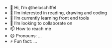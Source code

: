 - 👋 Hi, I’m @heloschiffel
- 👀 I’m interested in reading, drawing and coding
- 🌱 I’m currently learning front end tools
- 💞️ I’m looking to collaborate on 
- 📫 How to reach me 
- 😄 Pronouns: ...
- ⚡ Fun fact: ...

<!---
heloschiffel/heloschiffel is a ✨ special ✨ repository because its `README.md` (this file) appears on your GitHub profile.
You can click the Preview link to take a look at your changes.
--->
